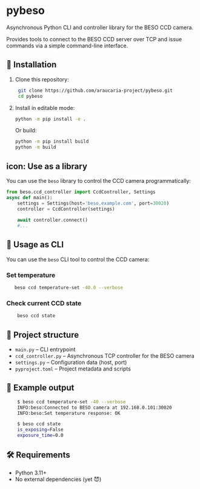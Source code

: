 # pybeso

Asynchronous Python CLI and controller library for the BESO CCD camera.

Provides tools to connect to the BESO CCD server over TCP and issue commands via a simple command-line interface.

## 🔧 Installation

1. Clone this repository:
   ```bash
    git clone https://github.com/araucaria-project/pybeso.git
    cd pybeso
   ```

2. Install in editable mode:
    ```bash
    python -m pip install -e .
    ```

   Or build:
    ```bash
    python -m pip install build
    python -m build
    ```

## icon:  Use as a library
You can use the `beso` library to control the CCD camera programmatically:

```python
from beso.ccd_controller import CcdController, Settings
async def main():
    settings = Settings(host='beso.example.com', port=30020)
    controller = CcdController(settings)
    
    await controller.connect()
    #...
```

## 🚀 Usage as CLI

You can use the `beso` CLI tool to control the CCD camera:

### Set temperature
```bash
   beso ccd temperature-set -40.0 --verbose
```
    
### Check current CCD state
```bash
    beso ccd state
```
## 🧠 Project structure

- `main.py` – CLI entrypoint
- `ccd_controller.py` – Asynchronous TCP controller for the BESO camera
- `settings.py` – Configuration data (host, port)
- `pyproject.toml` – Project metadata and scripts

## 🧪 Example output
```bash
    $ beso ccd temperature-set -40 --verbose
    INFO:beso:Connected to BESO camera at 192.168.0.101:30020
    INFO:beso:Set temperature response: OK

    $ beso ccd state
    is_exposing=False 
    exposure_time=0.0

```

## 🛠 Requirements

- Python 3.11+
- No external dependencies (yet 😈)